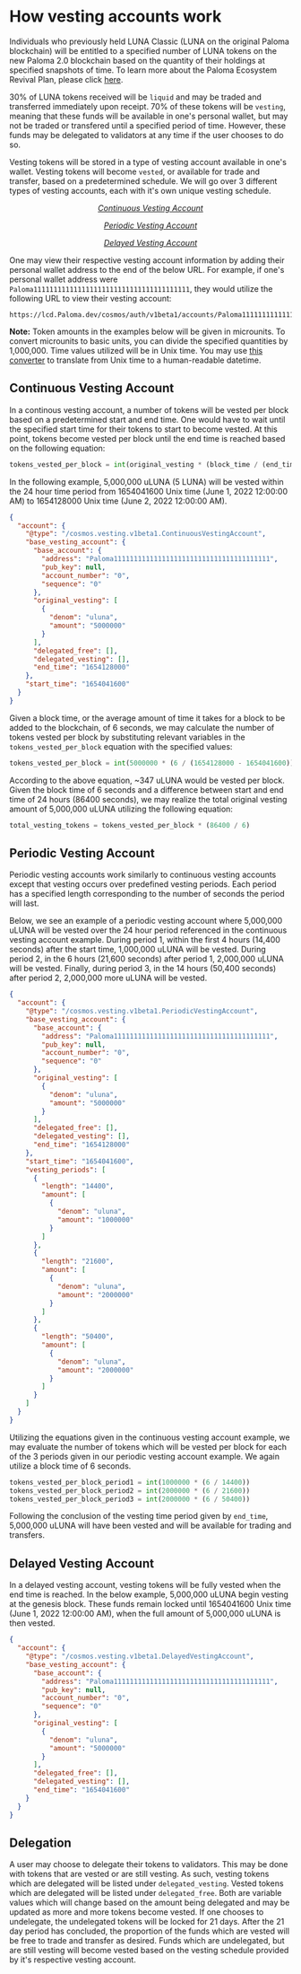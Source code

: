# How vesting accounts work

Individuals who previously held LUNA Classic (LUNA on the original Paloma blockchain) will be entitled to a specified number of LUNA tokens on the new Paloma 2.0 blockchain based on the quantity of their holdings at specified snapshots of time. To learn more about the Paloma Ecosystem Revival Plan, please click [here](https://agora.Paloma.money/t/Paloma-ecosystem-revival-plan-2-passed-gov/18498).

30% of LUNA tokens received will be `liquid` and may be traded and transferred immediately upon receipt. 70% of these tokens will be `vesting`, meaning that these funds will be available in one's personal wallet, but may not be traded or transfered until a specified period of time. However, these funds may be delegated to validators at any time if the user chooses to do so.

Vesting tokens will be stored in a type of vesting account available in one's wallet. Vesting tokens will become `vested`, or available for trade and transfer, based on a predetermined schedule. We will go over 3 different types of vesting accounts, each with it's own unique vesting schedule.

<div align="center">

[_Continuous Vesting Account_](#continuous-vesting-account)

[_Periodic Vesting Account_](#periodic-vesting-account)

[_Delayed Vesting Account_](#delayed-vesting-account)

</div>

One may view their respective vesting account information by adding their personal wallet address to the end of the below URL. For example, if one's personal wallet address were `Paloma111111111111111111111111111111111111111`, they would utilize the following URL to view their vesting account:

```
https://lcd.Paloma.dev/cosmos/auth/v1beta1/accounts/Paloma111111111111111111111111111111111111111
```

**Note:** Token amounts in the examples below will be given in microunits. To convert microunits to basic units, you can divide the specified quantities by 1,000,000. Time values utilized will be in Unix time. You may use [this converter](https://www.epochconverter.com/) to translate from Unix time to a human-readable datetime.

## Continuous Vesting Account

In a continous vesting account, a number of tokens will be vested per block based on a predetermined start and end time. One would have to wait until the specified start time for their tokens to start to become vested. At this point, tokens become vested per block until the end time is reached based on the following equation:

```python
tokens_vested_per_block = int(original_vesting * (block_time / (end_time - start_time)))
```

In the following example, 5,000,000 uLUNA (5 LUNA) will be vested within the 24 hour time period from 1654041600 Unix time (June 1, 2022 12:00:00 AM) to 1654128000 Unix time (June 2, 2022 12:00:00 AM).

```json
{
  "account": {
    "@type": "/cosmos.vesting.v1beta1.ContinuousVestingAccount",
    "base_vesting_account": {
      "base_account": {
        "address": "Paloma111111111111111111111111111111111111111",
        "pub_key": null,
        "account_number": "0",
        "sequence": "0"
      },
      "original_vesting": [
        {
          "denom": "uluna",
          "amount": "5000000"
        }
      ],
      "delegated_free": [],
      "delegated_vesting": [],
      "end_time": "1654128000"
    },
    "start_time": "1654041600"
  }
}
```

Given a block time, or the average amount of time it takes for a block to be added to the blockchain, of 6 seconds, we may calculate the number of tokens vested per block by substituting relevant variables in the `tokens_vested_per_block` equation with the specified values:

```python
tokens_vested_per_block = int(5000000 * (6 / (1654128000 - 1654041600)))
```

According to the above equation, ~347 uLUNA would be vested per block. Given the block time of 6 seconds and a difference between start and end time of 24 hours (86400 seconds), we may realize the total original vesting amount of 5,000,000 uLUNA utilizing the following equation:

```python
total_vesting_tokens = tokens_vested_per_block * (86400 / 6)
```

## Periodic Vesting Account

Periodic vesting accounts work similarly to continuous vesting accounts except that vesting occurs over predefined vesting periods. Each period has a specified length corresponding to the number of seconds the period will last.

Below, we see an example of a periodic vesting account where 5,000,000 uLUNA will be vested over the 24 hour period referenced in the continuous vesting account example. During period 1, within the first 4 hours (14,400 seconds) after the start time, 1,000,000 uLUNA will be vested. During period 2, in the 6 hours (21,600 seconds) after period 1, 2,000,000 uLUNA will be vested. Finally, during period 3, in the 14 hours (50,400 seconds) after period 2, 2,000,000 more uLUNA will be vested.

```json
{
  "account": {
    "@type": "/cosmos.vesting.v1beta1.PeriodicVestingAccount",
    "base_vesting_account": {
      "base_account": {
        "address": "Paloma111111111111111111111111111111111111111",
        "pub_key": null,
        "account_number": "0",
        "sequence": "0"
      },
      "original_vesting": [
        {
          "denom": "uluna",
          "amount": "5000000"
        }
      ],
      "delegated_free": [],
      "delegated_vesting": [],
      "end_time": "1654128000"
    },
    "start_time": "1654041600",
    "vesting_periods": [
      {
        "length": "14400",
        "amount": [
          {
            "denom": "uluna",
            "amount": "1000000"
          }
        ]
      },
      {
        "length": "21600",
        "amount": [
          {
            "denom": "uluna",
            "amount": "2000000"
          }
        ]
      },
      {
        "length": "50400",
        "amount": [
          {
            "denom": "uluna",
            "amount": "2000000"
          }
        ]
      }
    ]
  }
}
```

Utilizing the equations given in the continuous vesting account example, we may evaluate the number of tokens which will be vested per block for each of the 3 periods given in our periodic vesting account example. We again utilize a block time of 6 seconds.

```python
tokens_vested_per_block_period1 = int(1000000 * (6 / 14400))
tokens_vested_per_block_period2 = int(2000000 * (6 / 21600))
tokens_vested_per_block_period3 = int(2000000 * (6 / 50400))
```

Following the conclusion of the vesting time period given by `end_time`, 5,000,000 uLUNA will have been vested and will be available for trading and transfers.

## Delayed Vesting Account

In a delayed vesting account, vesting tokens will be fully vested when the end time is reached. In the below example, 5,000,000 uLUNA begin vesting at the genesis block. These funds remain locked until 1654041600 Unix time (June 1, 2022 12:00:00 AM), when the full amount of 5,000,000 uLUNA is then vested.

```json
{
  "account": {
    "@type": "/cosmos.vesting.v1beta1.DelayedVestingAccount",
    "base_vesting_account": {
      "base_account": {
        "address": "Paloma111111111111111111111111111111111111111",
        "pub_key": null,
        "account_number": "0",
        "sequence": "0"
      },
      "original_vesting": [
        {
          "denom": "uluna",
          "amount": "5000000"
        }
      ],
      "delegated_free": [],
      "delegated_vesting": [],
      "end_time": "1654041600"
    }
  }
}
```

## Delegation

A user may choose to delegate their tokens to validators. This may be done with tokens that are vested or are still vesting. As such, vesting tokens which are delegated will be listed under `delegated_vesting`. Vested tokens which are delegated will be listed under `delegated_free`. Both are variable values which will change based on the amount being delegated and may be updated as more and more tokens become vested. If one chooses to undelegate, the undelegated tokens will be locked for 21 days. After the 21 day period has concluded, the proportion of the funds which are vested will be free to trade and transfer as desired. Funds which are undelegated, but are still vesting will become vested based on the vesting schedule provided by it's respective vesting account.